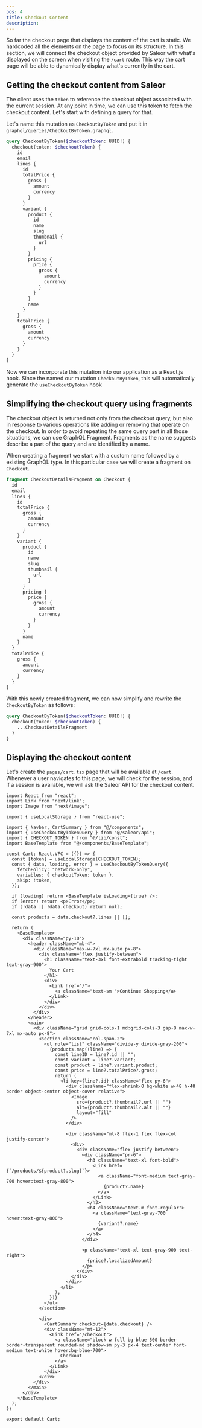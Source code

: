 ```yaml
---
pos: 4
title: Checkout Content
description: 
---
```


So far the checkout page that displays the content of the cart is static. We hardcoded all the elements on the page to focus on its structure. In this section, we will connect the checkout object provided by Saleor with what's displayed on the screen when visiting the `/cart` route. This way the cart page will be able to dynamically display what's currently in the cart.

## Getting the checkout content from Saleor 

The client uses the `token` to reference the checkout object associated with the current session. At any point in time, we can use this token to fetch the checkout content. Let's start with defining a query for that. 

Let's name this mutation as `CheckoutByToken` and put it in `graphql/queries/CheckoutByToken.graphql`. 

```graphql
query CheckoutByToken($checkoutToken: UUID!) {
  checkout(token: $checkoutToken) {
    id
    email
    lines {
      id
      totalPrice {
        gross {
          amount
          currency
        }
      }
      variant {
        product {
          id
          name
          slug
          thumbnail {
            url
          }
        }
        pricing {
          price {
            gross {
              amount
              currency
            }
          }
        }
        name
      }
    }
    totalPrice {
      gross {
        amount
        currency
      }
    }
  }
}
```

Now we can incorporate this mutation into our application as a React.js hook. Since the named our mutation `CheckoutByToken`, this will automatically generate the `useCheckoutByToken` hook

## Simplifying the checkout query using fragments

The checkout object is returned not only from the checkout query, but also in response to various operations like adding or removing that operate on the checkout. In order to avoid repeating the same query part in all those situations, we can use GraphQL Fragment. Fragments as the name suggests describe a part of the query and are identified by a name.

When creating a fragment we start with a custom name followed by a existing GraphQL type. In this particular case we will create a fragment on `Checkout`.

```graphql
fragment CheckoutDetailsFragment on Checkout {
  id
  email
  lines {
    id
    totalPrice {
      gross {
        amount
        currency
      }
    }
    variant {
      product {
        id
        name
        slug
        thumbnail {
          url
        }
      }
      pricing {
        price {
          gross {
            amount
            currency
          }
        }
      }
      name
    }
  }
  totalPrice {
    gross {
      amount
      currency
    }
  }
}
```

With this newly created fragment, we can now simplify and rewrite the `CheckoutByToken` as follows:

```graphql
query CheckoutByToken($checkoutToken: UUID!) {
  checkout(token: $checkoutToken) {
    ...CheckoutDetailsFragment
  }
}
```

## Displaying the checkout content

Let's create the `pages/cart.tsx` page that will be available at `/cart`. Whenever a user navigates to this page, we will check for the session, and if a session is available, we will ask the Saleor API for the checkout content.

```tsx
import React from "react";
import Link from "next/link";
import Image from "next/image";

import { useLocalStorage } from "react-use";

import { Navbar, CartSummary } from "@/components";
import { useCheckoutByTokenQuery } from "@/saleor/api";
import { CHECKOUT_TOKEN } from "@/lib/const";
import BaseTemplate from "@/components/BaseTemplate";

const Cart: React.VFC = ({}) => {
  const [token] = useLocalStorage(CHECKOUT_TOKEN);
  const { data, loading, error } = useCheckoutByTokenQuery({
    fetchPolicy: "network-only",
    variables: { checkoutToken: token },
    skip: !token,
  });

  if (loading) return <BaseTemplate isLoading={true} />;
  if (error) return <p>Error</p>;
  if (!data || !data.checkout) return null;
  
  const products = data.checkout?.lines || [];

  return (
    <BaseTemplate>
      <div className="py-10">
        <header className="mb-4">
          <div className="max-w-7xl mx-auto px-8">
            <div className="flex justify-between">
              <h1 className="text-3xl font-extrabold tracking-tight text-gray-900">
                Your Cart
              </h1>
              <div>
                <Link href="/">
                  <a className="text-sm ">Continue Shopping</a>
                </Link>
              </div>
            </div>
          </div>
        </header>
        <main>
          <div className="grid grid-cols-1 md:grid-cols-3 gap-8 max-w-7xl mx-auto px-8">
            <section className="col-span-2">
              <ul role="list" className="divide-y divide-gray-200">
                {products.map((line) => {
                  const lineID = line?.id || "";
                  const variant = line?.variant;
                  const product = line?.variant.product;
                  const price = line?.totalPrice?.gross;
                  return (
                    <li key={line?.id} className="flex py-6">
                      <div className="flex-shrink-0 bg-white w-48 h-48 border object-center object-cover relative">
                        <Image
                          src={product?.thumbnail?.url || ""}
                          alt={product?.thumbnail?.alt || ""}
                          layout="fill"
                        />
                      </div>

                      <div className="ml-8 flex-1 flex flex-col justify-center">
                        <div>
                          <div className="flex justify-between">
                            <div className="pr-6">
                              <h3 className="text-xl font-bold">
                                <Link href={`/products/${product?.slug}`}>
                                  <a className="font-medium text-gray-700 hover:text-gray-800">
                                    {product?.name}
                                  </a>
                                </Link>
                              </h3>
                              <h4 className="text-m font-regular">
                                <a className="text-gray-700 hover:text-gray-800">
                                  {variant?.name}
                                </a>
                              </h4>
                            </div>

                            <p className="text-xl text-gray-900 text-right">
                              {price?.localizedAmount}
                            </p>
                          </div>
                        </div>
                      </div>
                    </li>
                  );
                })}
              </ul>
            </section>

            <div>
              <CartSummary checkout={data.checkout} />
              <div className="mt-12">
                <Link href="/checkout">
                  <a className="block w-full bg-blue-500 border border-transparent rounded-md shadow-sm py-3 px-4 text-center font-medium text-white hover:bg-blue-700">
                    Checkout
                  </a>
                </Link>
              </div>
            </div>
          </div>
        </main>
      </div>
    </BaseTemplate>
  );
};

export default Cart;

```
